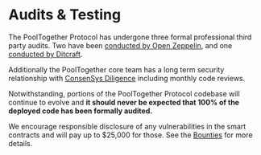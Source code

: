 # Audits & Testing

The PoolTogether Protocol has undergone three formal professional third party audits. Two have been [conducted by Open Zeppelin](https://blog.openzeppelin.com/pooltogether-v3-audit/), and one [conducted by Ditcraft](https://www.ditcraft.io).

Additionally the PoolTogether core team has a long term security relationship with [ConsenSys Diligence](https://diligence.consensys.net/audits/) including monthly code reviews.

Notwithstanding, portions of the PoolTogether Protocol codebase will continue to evolve and **it should never be expected that 100% of the deployed code has been formally audited.**

We encourage responsible disclosure of any vulnerabilities in the smart contracts and will pay up to $25,000 for those. See the [Bounties](bounties.md) for more details.

